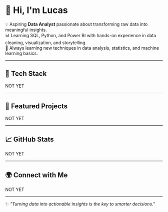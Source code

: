 # 👋 Hi, I'm Lucas  

💡 Aspiring **Data Analyst** passionate about transforming raw data into meaningful insights.  
📊 Learning SQL, Python, and Power BI with hands-on experience in data cleaning, visualization, and storytelling.  
🔎 Always learning new techniques in data analysis, statistics, and machine learning basics.  

---

## 🚀 Tech Stack  

NOT YET

---

## 📂 Featured Projects  

NOT YET

---

## 📈 GitHub Stats  

NOT YET

---

## 🌍 Connect with Me  

NOT YET

---
✨ *"Turning data into actionable insights is the key to smarter decisions."* 
